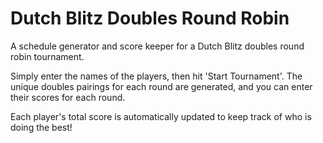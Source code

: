 # Dutch Blitz Doubles Round Robin
A schedule generator and score keeper for a Dutch Blitz doubles round robin tournament.

Simply enter the names of the players, then hit 'Start Tournament'. The unique doubles pairings
for each round are generated, and you can enter their scores for each round.

Each player's total score is automatically updated to keep track of who is doing the best!

